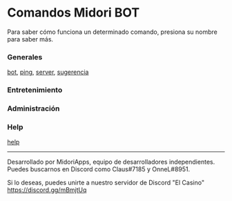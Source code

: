 # Comandos Midori BOT

Para saber cómo funciona un determinado comando, presiona su nombre para saber más.

### Generales
[bot](), [ping](), [server](), [sugerencia]()

### Entretenimiento

### Administración

### Help
[help](https://google.com)

---
Desarrollado por MidoriApps, equipo de desarrolladores independientes.
Puedes buscarnos en Discord como Claus#7185 y OnneL#8951.

Si lo deseas, puedes unirte a nuestro servidor de Discord "El Casino"
https://discord.gg/mBmjtUq